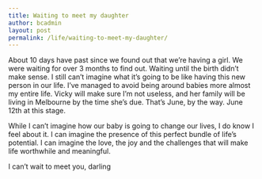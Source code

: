 ```yaml
---
title: Waiting to meet my daughter
author: bcadmin
layout: post
permalink: /life/waiting-to-meet-my-daughter/
---
```

About 10 days have past since we found out that we&#8217;re having a girl. We were waiting for over 3 months to find out. Waiting until the birth didn&#8217;t make sense. I still can&#8217;t imagine what it&#8217;s going to be like having this new person in our life. I&#8217;ve managed to avoid being around babies more almost my entire life. Vicky will make sure I&#8217;m not useless, and her family will be living in Melbourne by the time she&#8217;s due. That&#8217;s June, by the way. June 12th at this stage.

While I can&#8217;t imagine how our baby is going to change our lives, I do know I feel about it. I can imagine the presence of this perfect bundle of life&#8217;s potential. I can imagine the love, the joy and the challenges that will make life worthwhile and meaningful.

I can&#8217;t wait to meet you, darling